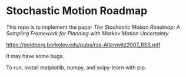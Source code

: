 ﻿# Stochastic Motion Roadmap

This repo is to implement the papar *The Stochastic Motion Roadmap: A Sampling Framework for Planning with Markov Motion Uncertainty*

https://goldberg.berkeley.edu/pubs/rss-Alterovitz2007_RSS.pdf

It may have some bugs.

To run, install matplotlib, numpy, and scipy-learn with pip.

